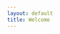 ```yaml
---
layout: default
title: Welcome
---
```


<div class="posts">
<script src="http://ajax.googleapis.com/ajax/libs/jquery/1.9.1/jquery.min.js"></script>
<script src="resources/typed.js" type="text/javascript"></script>
    <script>
    $(function(){

        $("#typed").typed({
			strings: ['<h1>shantanu</h1>'],
            stringsElement: $('#typed-strings'),
            typeSpeed: 20,
            backDelay: 500,
            loop: true,
            contentType: 'html', // or text
            // defaults to false for infinite loop
            loopCount: false,
            callback: function(){ foo(); },
            resetCallback: function() { newTyped(); }
        });

        $(".reset").click(function(){
            $("#typed").typed('reset');
        });

    });

    function newTyped(){ /* A new typed object */ }

    function foo(){ console.log("Callback"); }

    </script>
    <link href="main.css" rel="stylesheet"/>
    <style>
        /* code for animated blinking cursor */
        .typed-cursor{
            opacity: 1;
            font-weight: 100;
            -webkit-animation: blink 0.7s infinite;
            -moz-animation: blink 0.7s infinite;
            -ms-animation: blink 0.7s infinite;
            -o-animation: blink 0.7s infinite;
            animation: blink 0.7s infinite;
        }
        @-keyframes blink{
            0% { opacity:1; }
            50% { opacity:0; }
            100% { opacity:1; }
        }
        @-webkit-keyframes blink{
            0% { opacity:1; }
            50% { opacity:0; }
            100% { opacity:1; }
        }
        @-moz-keyframes blink{
            0% { opacity:1; }
            50% { opacity:0; }
            100% { opacity:1; }
        }
        @-ms-keyframes blink{
            0% { opacity:1; }
            50% { opacity:0; }
            100% { opacity:1; }
        }
        @-o-keyframes blink{
            0% { opacity:1; }
            50% { opacity:0; }
            100% { opacity:1; }
        }
		.typed-strings{

		font-style: italic;
		}

    </style>


    <div class="wrap highlight">
        <div style="font-size: 30px; width: 100%;" class="type-wrap">
		
            <div id="typed-strings">
                <p>Hi!</p>
                <p>I am Shantanu...</p>
                <p>And this is my website...</p>
                <p>It's not complete yet..!!!</p>
				<p>But feel free to roam around :smile: :smile: :smile:  </p>
            </div>
			
            <span id="typed" style="white-space:pre;"></span>
        </div>
	</div>
</div>